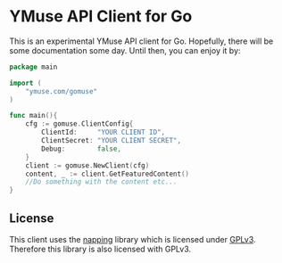 # YMuse API Client for Go

This is an experimental YMuse API client for Go. Hopefully, there will
be some documentation some day. Until then, you can enjoy it by:

```go
package main

import (
	"ymuse.com/gomuse"
)

func main(){
	cfg := gomuse.ClientConfig{
		ClientId:     "YOUR CLIENT ID",
		ClientSecret: "YOUR CLIENT SECRET",
		Debug:        false,
	}
	client := gomuse.NewClient(cfg)
	content, _ := client.GetFeaturedContent()
	//Do something with the content etc...
}
```

## License

This client uses the [napping](https://github.com/jmcvetta/napping/)
library which is licensed under [GPLv3](https://www.gnu.org/licenses/gpl-3.0.en.html). Therefore this library is also
licensed with GPLv3.
